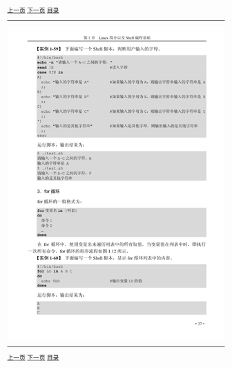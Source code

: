 [上一页](049.md) [下一页](051.md) [目录](../README.md)

***

![050](../images/050.png)

***

[上一页](049.md) [下一页](051.md) [目录](../README.md)

